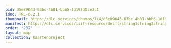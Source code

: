 ```yaml
---
pid: d5e89643-63bc-4b81-bbb5-1d19fd5ce3c1
idno: TRL-6.2.1
thumbnail: https://dlc.services/thumbs/7/4/d5e89643-63bc-4b81-bbb5-1d19fd5ce3c1/full/400,339/0/default.jpg
manifest: https://dlc.services/iiif-resource/delft/string1string2string3/kaartenproject-2007/TRL-6.2.1
order: '237'
layout: map
collection: kaartenproject
---
```


